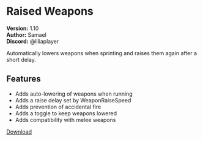 # Raised Weapons

**Version:** 1.10  
**Author:** Samael  
**Discord:** @liliaplayer  

Automatically lowers weapons when sprinting and raises them again after a short delay.

## Features

- Adds auto-lowering of weapons when running
- Adds a raise delay set by WeaponRaiseSpeed
- Adds prevention of accidental fire
- Adds a toggle to keep weapons lowered
- Adds compatibility with melee weapons

[Download](https://github.com/LiliaFramework/Modules/raw/refs/heads/gh-pages/raisedweapons.zip)
